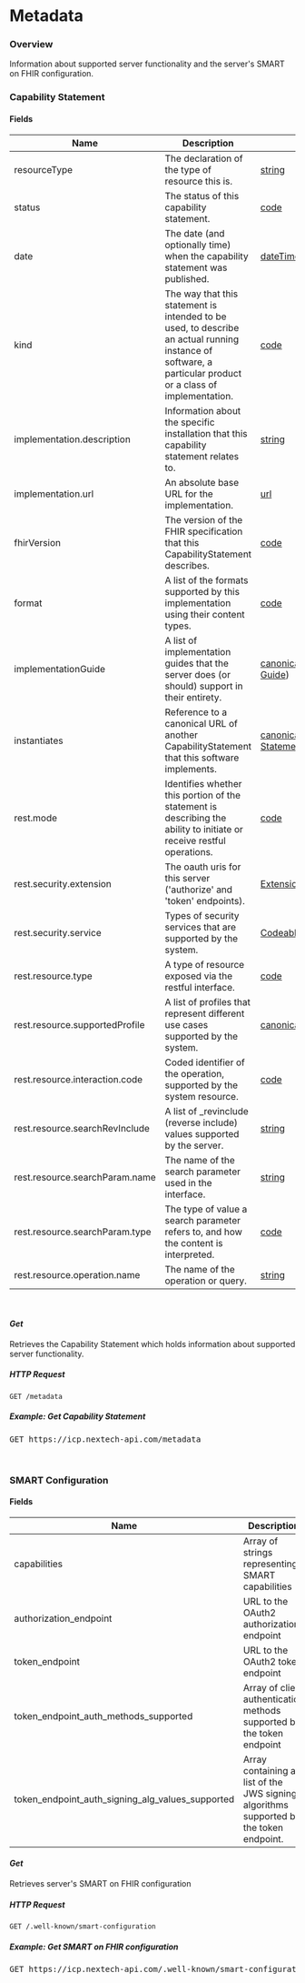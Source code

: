 # Metadata

### Overview

Information about supported server functionality and the server's SMART on FHIR configuration.

### Capability Statement

#### Fields

| Name                           | Description                                                                                                                                                | Type                                                                                                                                    |
| ------------------------------ | ---------------------------------------------------------------------------------------------------------------------------------------------------------- | --------------------------------------------------------------------------------------------------------------------------------------- |
| resourceType                   | The declaration of the type of resource this is.                                                                                                           | [string](https://www.hl7.org/fhir/r4/datatypes.html#string)                                                                                 |
| status                         | The status of this capability statement.                                                                                                                   | [code](https://www.hl7.org/fhir/r4/datatypes.html#code)                                                                                     |
| date                           | The date (and optionally time) when the capability statement was published.                                                                                | [dateTime](https://www.hl7.org/fhir/r4/datatypes.html#dateTime)                                                                             |
| kind                           | The way that this statement is intended to be used, to describe an actual running instance of software, a particular product or a class of implementation. | [code](https://www.hl7.org/fhir/r4/datatypes.html#code)                                                                                     |
| implementation.description     | Information about the specific installation that this capability statement relates to.                                                                     | [string](https://www.hl7.org/fhir/r4/datatypes.html#string)                                                                                 |
| implementation.url             | An absolute base URL for the implementation.                                                                                                               | [url](https://www.hl7.org/fhir/r4/datatypes.html#url)                                                                                       |
| fhirVersion                    | The version of the FHIR specification that this CapabilityStatement describes.                                                                             | [code](https://www.hl7.org/fhir/r4/datatypes.html#code)                                                                                     |
| format                         | A list of the formats supported by this implementation using their content types.                                                                          | [code](https://www.hl7.org/fhir/r4/datatypes.html#code)                                                                                     |
| implementationGuide            | A list of implementation guides that the server does (or should) support in their entirety.                                                                | [canonical](https://www.hl7.org/fhir/r4/datatypes.html#canonical)([Implementation Guide](https://www.hl7.org/fhirimplementationguide.html)) |
| instantiates                   | Reference to a canonical URL of another CapabilityStatement that this software implements.                                                                 | [canonical](https://www.hl7.org/fhir/r4/datatypes.html#canonical)([Capabiliy Statement](https://www.hl7.org/fhircapabilitystatement.html))  |
| rest.mode                      | Identifies whether this portion of the statement is describing the ability to initiate or receive restful operations.                                      | [code](https://www.hl7.org/fhir/r4/datatypes.html#code)                                                                                     |
| rest.security.extension        | The oauth uris for this server ('authorize' and 'token' endpoints).                                                                                        | [Extension](https://www.hl7.org/fhirextensibility.html#Extension)                                                                       |
| rest.security.service          | Types of security services that are supported by the system.                                                                                               | [CodeableConcept](https://www.hl7.org/fhir/r4/datatypes.html#CodeableConcept)                                                               |
| rest.resource.type             | A type of resource exposed via the restful interface.                                                                                                      | [code](https://www.hl7.org/fhir/r4/datatypes.html#code)                                                                                     |
| rest.resource.supportedProfile | A list of profiles that represent different use cases supported by the system.                                                                             | [canonical](https://www.hl7.org/fhir/r4/datatypes.html#canonical)([StructureDefinition](https://www.hl7.org/fhirstructuredefinition.html))  |
| rest.resource.interaction.code | Coded identifier of the operation, supported by the system resource.                                                                                       | [code](https://www.hl7.org/fhir/r4/datatypes.html#code)                                                                                     |
| rest.resource.searchRevInclude | A list of \_revinclude (reverse include) values supported by the server.                                                                                   | [string](https://www.hl7.org/fhir/r4/datatypes.html#string)                                                                                 |
| rest.resource.searchParam.name | The name of the search parameter used in the interface.                                                                                                    | [string](https://www.hl7.org/fhir/r4/datatypes.html#string)                                                                                 |
| rest.resource.searchParam.type | The type of value a search parameter refers to, and how the content is interpreted.                                                                        | [code](https://www.hl7.org/fhir/r4/datatypes.html#code)                                                                                     |
| rest.resource.operation.name   | The name of the operation or query.                                                                                                                        | [string](https://www.hl7.org/fhir/r4/datatypes.html#string)                                                                                 |

&nbsp;

#### _Get_

Retrieves the Capability Statement which holds information about supported server functionality.

##### HTTP Request

`GET /metadata`

##### Example: Get Capability Statement

<pre class="center-column">
GET https://icp.nextech-api.com/metadata
</pre>

&nbsp;

### SMART Configuration

#### Fields

| Name                                             | Description                                                                            | Type                                                    |
| ------------------------------------------------ | -------------------------------------------------------------------------------------- | ------------------------------------------------------- |
| capabilities                                     | Array of strings representing SMART capabilities                                       | [string](https://www.hl7.org/fhir/r4/datatypes.html#string) |
| authorization_endpoint                           | URL to the OAuth2 authorization endpoint                                               | [url](https://www.hl7.org/fhir/r4/datatypes.html#url)       |
| token_endpoint                                   | URL to the OAuth2 token endpoint                                                       | [url](https://www.hl7.org/fhir/r4/datatypes.html#url)       |
| token_endpoint_auth_methods_supported            | Array of client authentication methods supported by the token endpoint                 | [string](https://www.hl7.org/fhir/r4/datatypes.html#string) |
| token_endpoint_auth_signing_alg_values_supported | Array containing a list of the JWS signing algorithms supported by the token endpoint. | [string](https://www.hl7.org/fhir/r4/datatypes.html#string) |

#### _Get_

Retrieves server's SMART on FHIR configuration

##### HTTP Request

`GET /.well-known/smart-configuration`

##### Example: Get SMART on FHIR configuration

<pre class="center-column">
GET https://icp.nextech-api.com/.well-known/smart-configuration
</pre>

&nbsp;
